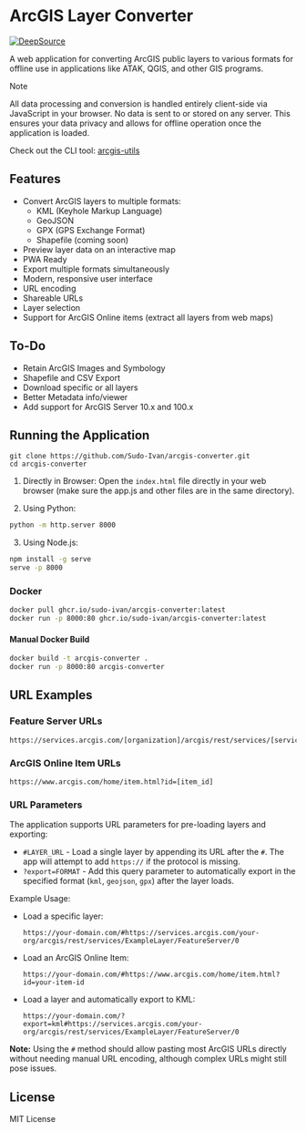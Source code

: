 # ArcGIS Layer Converter

[![DeepSource](https://app.deepsource.com/gh/Sudo-Ivan/arcgis-converter.svg/?label=active+issues&show_trend=true&token=Sw-SJOLfvc48IxW-xmZYcdu2)](https://app.deepsource.com/gh/Sudo-Ivan/arcgis-converter/)

A web application for converting ArcGIS public layers to various formats for offline use in applications like ATAK, QGIS, and other GIS programs.

> [!NOTE]  
> All data processing and conversion is handled entirely client-side via JavaScript in your browser. No data is sent to or stored on any server. This ensures your data privacy and allows for offline operation once the application is loaded.

Check out the CLI tool: [arcgis-utils](https://github.com/Sudo-Ivan/arcgis-utils)

## Features

- Convert ArcGIS layers to multiple formats:
  - KML (Keyhole Markup Language)
  - GeoJSON
  - GPX (GPS Exchange Format)
  - Shapefile (coming soon)
- Preview layer data on an interactive map
- PWA Ready
- Export multiple formats simultaneously
- Modern, responsive user interface
- URL encoding
- Shareable URLs
- Layer selection
- Support for ArcGIS Online items (extract all layers from web maps)

## To-Do

- Retain ArcGIS Images and Symbology
- Shapefile and CSV Export
- Download specific or all layers
- Better Metadata info/viewer
- Add support for ArcGIS Server 10.x and 100.x

## Running the Application

```
git clone https://github.com/Sudo-Ivan/arcgis-converter.git
cd arcgis-converter
```

1. Directly in Browser:
    Open the `index.html` file directly in your web browser (make sure the app.js and other files are in the same directory).

2. Using Python:
```bash
python -m http.server 8000
```

3. Using Node.js:
```bash
npm install -g serve
serve -p 8000
```

### Docker

```bash
docker pull ghcr.io/sudo-ivan/arcgis-converter:latest
docker run -p 8000:80 ghcr.io/sudo-ivan/arcgis-converter:latest
```

#### Manual Docker Build

```bash
docker build -t arcgis-converter .
docker run -p 8000:80 arcgis-converter
```

## URL Examples

### Feature Server URLs
```
https://services.arcgis.com/[organization]/arcgis/rest/services/[service_name]/FeatureServer/[layer_id]
```

### ArcGIS Online Item URLs
```
https://www.arcgis.com/home/item.html?id=[item_id]
```

### URL Parameters

The application supports URL parameters for pre-loading layers and exporting:

-   `#LAYER_URL` - Load a single layer by appending its URL after the `#`. The app will attempt to add `https://` if the protocol is missing.
-   `?export=FORMAT` - Add this query parameter to automatically export in the specified format (`kml`, `geojson`, `gpx`) after the layer loads.

Example Usage:

-   Load a specific layer:
    ```
    https://your-domain.com/#https://services.arcgis.com/your-org/arcgis/rest/services/ExampleLayer/FeatureServer/0
    ```
-   Load an ArcGIS Online Item:
    ```
    https://your-domain.com/#https://www.arcgis.com/home/item.html?id=your-item-id
    ```
-   Load a layer and automatically export to KML:
    ```
    https://your-domain.com/?export=kml#https://services.arcgis.com/your-org/arcgis/rest/services/ExampleLayer/FeatureServer/0
    ```

**Note:** Using the `#` method should allow pasting most ArcGIS URLs directly without needing manual URL encoding, although complex URLs might still pose issues.

## License

MIT License 